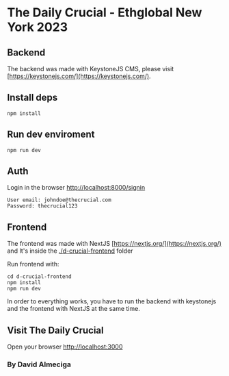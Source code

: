 # The Daily Crucial - Ethglobal New York 2023

## Backend

The backend was made with KeystoneJS CMS, please visit [https://keystonejs.com/](https://keystonejs.com/).

## Install deps

```
npm install
```

## Run dev enviroment

```
npm run dev
```

## Auth

Login in the browser  [http://localhost:8000/signin](http://localhost:8000/signin)

```
User email: johndoe@thecrucial.com
Password: thecrucial123
```

## Frontend

The frontend was made with NextJS [https://nextjs.org/](https://nextjs.org/) and It's inside the [./d-crucial-frontend](/d-crucial-frontend) folder

Run frontend with: 

```
cd d-crucial-frontend
npm install
npm run dev
```

In order to everything works, you have to run the backend with keystonejs and the frontend with NextJS at the same time.

## Visit The Daily Crucial

Open your browser [http://localhost:3000](http://localhost:3000)

### By David Almeciga
